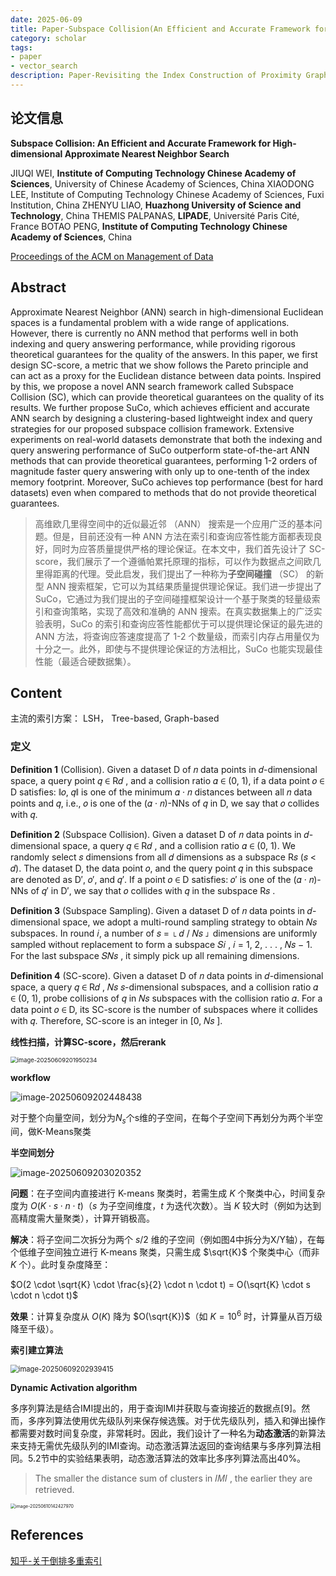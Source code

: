```yaml
---
date: 2025-06-09
title: Paper-Subspace Collision(An Efficient and Accurate Framework for High-dimensional Approximate Nearest Neighbor Search)
category: scholar
tags: 
- paper
- vector_search
description: Paper-Revisiting the Index Construction of Proximity Graph-Based Approximate Nearest Neighbor Search
---
```


## 论文信息

**Subspace Collision: An Efficient and Accurate Framework for High-dimensional Approximate Nearest Neighbor Search**

JIUQI WEI, **Institute of Computing Technology Chinese Academy of Sciences**, University of Chinese Academy of Sciences, China
XIAODONG LEE, Institute of Computing Technology Chinese Academy of Sciences, Fuxi Institution, China
ZHENYU LIAO, **Huazhong University of Science and Technology**, China
THEMIS PALPANAS, **LIPADE**, Université Paris Cité, France
BOTAO PENG, **Institute of Computing Technology Chinese Academy of Sciences**, China

[Proceedings of the ACM on Management of Data](https://dl.acm.org/toc/pacmmod/2025/3/1)

## Abstract

Approximate Nearest Neighbor (ANN) search in high-dimensional Euclidean  spaces is a fundamental problem with a wide range of applications.  However, there is currently no ANN method that performs well in both  indexing and query answering performance, while providing rigorous  theoretical guarantees for the quality of the answers. In this paper, we first design SC-score, a metric that we show follows the Pareto  principle and can act as a proxy for the Euclidean distance between data points. Inspired by this, we propose a novel ANN search framework  called Subspace Collision (SC), which can provide theoretical guarantees on the quality of its results. We further propose SuCo, which achieves  efficient and accurate ANN search by designing a clustering-based  lightweight index and query strategies for our proposed subspace  collision framework. Extensive experiments on real-world datasets  demonstrate that both the indexing and query answering performance of  SuCo outperform state-of-the-art ANN methods that can provide  theoretical guarantees, performing 1-2 orders of magnitude faster query  answering with only up to one-tenth of the index memory footprint.  Moreover, SuCo achieves top performance (best for hard datasets) even  when compared to methods that do not provide theoretical guarantees.

> 高维欧几里得空间中的近似最近邻 （ANN） 搜索是一个应用广泛的基本问题。但是，目前还没有一种 ANN  方法在索引和查询应答性能方面都表现良好，同时为应答质量提供严格的理论保证。在本文中，我们首先设计了  SC-score，我们展示了一个遵循帕累托原理的指标，可以作为数据点之间欧几里得距离的代理。受此启发，我们提出了一种称为**子空间碰撞** （SC）  的新型 ANN 搜索框架，它可以为其结果质量提供理论保证。我们进一步提出了  SuCo，它通过为我们提出的子空间碰撞框架设计一个基于聚类的轻量级索引和查询策略，实现了高效和准确的 ANN  搜索。在真实数据集上的广泛实验表明，SuCo 的索引和查询应答性能都优于可以提供理论保证的最先进的 ANN 方法，将查询应答速度提高了 1-2  个数量级，而索引内存占用量仅为十分之一。此外，即使与不提供理论保证的方法相比，SuCo 也能实现最佳性能（最适合硬数据集）。

## Content

主流的索引方案： LSH， Tree-based, Graph-based

### 定义

**Definition 1** (Collision). Given a dataset D of 𝑛 data points in 𝑑-dimensional space, a query point 𝑞 ∈ R𝑑 , and a collision ratio 𝛼 ∈ (0, 1), if a data point 𝑜 ∈ D satisfies: ∥𝑜, 𝑞∥ is one of the minimum 𝛼 · 𝑛 distances between all 𝑛 data points and 𝑞, i.e., 𝑜 is one of the (𝛼 · 𝑛)-NNs of 𝑞 in D, we say that 𝑜 collides with 𝑞.

**Definition 2** (Subspace Collision). Given a dataset D of 𝑛 data points in 𝑑-dimensional space, a query 𝑞 ∈ R𝑑 , and a collision ratio 𝛼 ∈ (0, 1). We randomly select 𝑠 dimensions from all 𝑑 dimensions as a subspace R𝑠 (𝑠 < 𝑑). The dataset D, the data point 𝑜, and the query point 𝑞 in this subspace are denoted as D′, 𝑜′, and 𝑞′. If a point 𝑜 ∈ D satisfies: 𝑜′ is one of the (𝛼 · 𝑛)-NNs of 𝑞′ in D′, we say that 𝑜 collides with 𝑞 in the subspace R𝑠 .

**Definition 3** (Subspace Sampling). Given a dataset D of 𝑛 data points in 𝑑-dimensional space, we adopt a multi-round sampling strategy to obtain 𝑁𝑠 subspaces. In round 𝑖, a number of 𝑠 = ⌊ 𝑑 / 𝑁𝑠 ⌋ dimensions are uniformly sampled without replacement to form a subspace 𝑆𝑖 , 𝑖 = 1, 2, . . . , 𝑁𝑠 − 1. For the last subspace 𝑆𝑁𝑠 , it simply pick up all remaining dimensions.

**Definition 4** (SC-score). Given a dataset D of 𝑛 data points in 𝑑-dimensional space, a query 𝑞 ∈ R𝑑 , 𝑁𝑠  𝑠-dimensional subspaces, and a collision ratio 𝛼 ∈ (0, 1), probe collisions of 𝑞 in 𝑁𝑠 subspaces with the collision ratio 𝛼. For a data point 𝑜 ∈ D, its SC-score is the number of subspaces where it collides with 𝑞. Therefore, SC-score is an integer in [0, 𝑁𝑠 ].

**线性扫描，计算SC-score，然后rerank**

<img src="https://raw.githubusercontent.com/ee-wizard/ee-wizard/res/images/20250610220537325.png" alt="image-20250609201950234" style="zoom:67%;" />

**workflow**

![image-20250609202448438](https://raw.githubusercontent.com/ee-wizard/ee-wizard/res/images/20250609202456756.png)

对于整个向量空间，划分为$N_s$个s维的子空间，在每个子空间下再划分为两个半空间，做K-Means聚类

**半空间划分**

![image-20250609203020352](https://raw.githubusercontent.com/ee-wizard/ee-wizard/res/images/20250609203021700.png)

**问题**：在子空间内直接进行 K-means 聚类时，若需生成 $K$ 个聚类中心，时间复杂度为 $O(K \cdot s \cdot n \cdot t)$（$s$ 为子空间维度，$t$ 为迭代次数）。当 $K$ 较大时（例如为达到高精度需大量聚类），计算开销极高。

**解决**：将子空间二次拆分为两个 $s/2$ 维的子空间（例如图4中拆分为X/Y轴），在每个低维子空间独立进行 K-means 聚类，只需生成 $\sqrt{K}$ 个聚类中心（而非 $K$ 个）。此时复杂度降至：

$O(2 \cdot \sqrt{K} \cdot \frac{s}{2} \cdot n \cdot t) = O(\sqrt{K} \cdot s \cdot n \cdot t)$

**效果**：计算复杂度从 $O(K)$ 降为 $O(\sqrt{K})$（如 $K=10^6$ 时，计算量从百万级降至千级）。

**索引建立算法**

<img src="https://raw.githubusercontent.com/ee-wizard/ee-wizard/res/images/20250609202942246.png" alt="image-20250609202939415" style="zoom:80%;" />

**Dynamic Activation algorithm**

多序列算法是结合IMI提出的，用于查询IMI并获取与查询接近的数据点[9]。然而，多序列算法使用优先级队列来保存候选簇。对于优先级队列，插入和弹出操作都需要对数时间复杂度，非常耗时。因此，我们设计了一种名为**动态激活**的新算法来支持无需优先级队列的IMI查询。动态激活算法返回的查询结果与多序列算法相同。5.2节中的实验结果表明，动态激活算法的效率比多序列算法高出40%。

> The smaller the distance sum of clusters in 𝐼𝑀𝐼 , the earlier they are retrieved. 

<img src="https://raw.githubusercontent.com/ee-wizard/ee-wizard/res/images/20250610142432483.png" alt="image-20250610142427970" style="zoom: 50%;" />



## References

[知乎-关于倒排多重索引](https://zhuanlan.zhihu.com/p/130792944)
